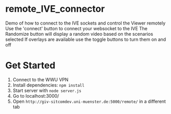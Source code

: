 # remote_IVE_connector
Demo of how to connect to the IVE sockets and control the Viewer remotely
Use the 'connect' button to connect your websocket to the IVE
The Randomize button will display a random video based on the scenarios selected
If overlays are available use the toggle buttons to turn them on and off

# Get Started
  1. Connect to the WWU VPN
  2. Install dependencies: `npm install`
  3. Start server with `node server.js`
  4. Go to localhost:3000/
  5. Open `http://giv-sitcomdev.uni-muenster.de:5000/remote/` in a different tab
